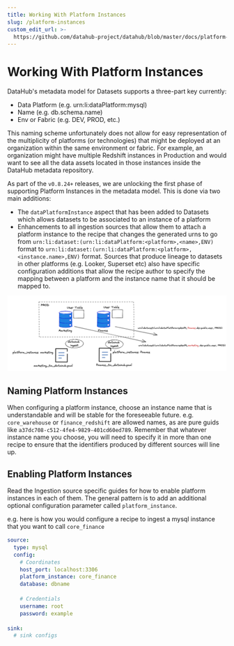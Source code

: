 ```yaml
---
title: Working With Platform Instances
slug: /platform-instances
custom_edit_url: >-
  https://github.com/datahub-project/datahub/blob/master/docs/platform-instances.md
---
```


# Working With Platform Instances

DataHub's metadata model for Datasets supports a three-part key currently:

- Data Platform (e.g. urn:li:dataPlatform:mysql)
- Name (e.g. db.schema.name)
- Env or Fabric (e.g. DEV, PROD, etc.)

This naming scheme unfortunately does not allow for easy representation of the multiplicity of platforms (or technologies) that might be deployed at an organization within the same environment or fabric. For example, an organization might have multiple Redshift instances in Production and would want to see all the data assets located in those instances inside the DataHub metadata repository.

As part of the `v0.8.24+` releases, we are unlocking the first phase of supporting Platform Instances in the metadata model. This is done via two main additions:

- The `dataPlatformInstance` aspect that has been added to Datasets which allows datasets to be associated to an instance of a platform
- Enhancements to all ingestion sources that allow them to attach a platform instance to the recipe that changes the generated urns to go from `urn:li:dataset:(urn:li:dataPlatform:<platform>,<name>,ENV)` format to `urn:li:dataset:(urn:li:dataPlatform:<platform>,<instance.name>,ENV)` format. Sources that produce lineage to datasets in other platforms (e.g. Looker, Superset etc) also have specific configuration additions that allow the recipe author to specify the mapping between a platform and the instance name that it should be mapped to.

![./imgs/platform-instances-for-ingestion.png](../../../static/img/platform-instances-for-ingestion.png)

## Naming Platform Instances

When configuring a platform instance, choose an instance name that is understandable and will be stable for the foreseeable future. e.g. `core_warehouse` or `finance_redshift` are allowed names, as are pure guids like `a37dc708-c512-4fe4-9829-401cd60ed789`. Remember that whatever instance name you choose, you will need to specify it in more than one recipe to ensure that the identifiers produced by different sources will line up.

## Enabling Platform Instances

Read the Ingestion source specific guides for how to enable platform instances in each of them.
The general pattern is to add an additional optional configuration parameter called `platform_instance`.

e.g. here is how you would configure a recipe to ingest a mysql instance that you want to call `core_finance`

```yaml
source:
  type: mysql
  config:
    # Coordinates
    host_port: localhost:3306
    platform_instance: core_finance
    database: dbname

    # Credentials
    username: root
    password: example

sink:
  # sink configs
```

##
